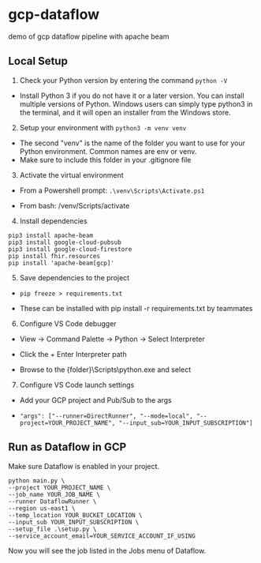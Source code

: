 # gcp-dataflow

demo of gcp dataflow pipeline with apache beam

## Local Setup

1. Check your Python version by entering the command `python -V`

* Install Python 3 if you do not have it or a later version. You can install multiple versions of Python. Windows users can simply type python3 in the terminal, and it will open an installer from the Windows store.

2. Setup your environment with `python3 -m venv venv`

* The second "venv" is the name of the folder you want to use for your Python environment. Common names are env or venv.
* Make sure to include this folder in your .gitignore file

3. Activate the virtual environment

* From a Powershell prompt: `.\venv\Scripts\Activate.ps1`

* From bash: /venv/Scripts/activate

4. Install dependencies

~~~
pip3 install apache-beam
pip3 install google-cloud-pubsub
pip3 install google-cloud-firestore
pip install fhir.resources
pip install 'apache-beam[gcp]'
~~~

5. Save dependencies to the project

* `pip freeze > requirements.txt`

* These can be installed with pip install -r requirements.txt by teammates

6. Configure VS Code debugger

* View -> Command Palette -> Python -> Select Interpreter

* Click the + Enter Interpreter path

* Browse to the {folder}\Scripts\python.exe and select

7. Configure VS Code launch settings

* Add your GCP project and Pub/Sub to the args

* `"args": ["--runner=DirectRunner", "--mode=local", "--project=YOUR_PROJECT_NAME", "--input_sub=YOUR_INPUT_SUBSCRIPTION"]`

## Run as Dataflow in GCP

Make sure Dataflow is enabled in your project.

~~~
python main.py \
--project YOUR_PROJECT_NAME \
--job_name YOUR_JOB_NAME \
--runner DataflowRunner \
--region us-east1 \ 
--temp_location YOUR_BUCKET_LOCATION \
--input_sub YOUR_INPUT_SUBSCRIPTION \
--setup_file .\setup.py \
--service_account_email=YOUR_SERVICE_ACCOUNT_IF_USING
~~~

Now you will see the job listed in the Jobs menu of Dataflow.
